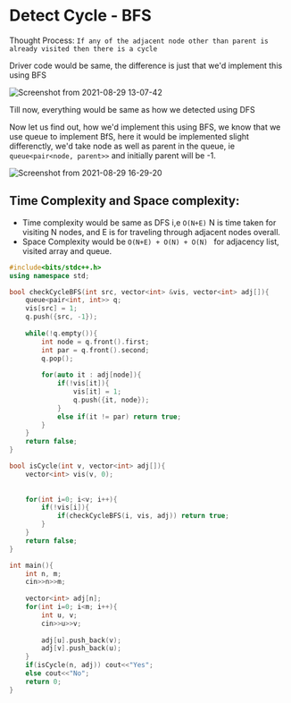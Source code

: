 # Detect Cycle - BFS

Thought Process: ``` If any of the adjacent node other than parent is already visited then there is a cycle ```

Driver code would be same, the difference is just that we'd implement this using BFS

![Screenshot from 2021-08-29 13-07-42](https://user-images.githubusercontent.com/42698268/131242624-8aec3194-591e-47fc-a2d9-d4b966e352d1.png)

Till now, everything would be same as how we detected using DFS

Now let us find out, how we'd implement this using BFS, we know that we use queue to implement BfS, here it would be implemented slight differenctly, we'd take node as well as parent in the queue, ie ```queue<pair<node, parent>>``` and initially parent will be -1.

![Screenshot from 2021-08-29 16-29-20](https://user-images.githubusercontent.com/42698268/131248051-2c25ee60-ad2f-4d31-8ee0-b77cb34bf6a1.png)

## Time Complexity and Space complexity:
* Time complexity would be same as DFS i,e ``` O(N+E) ``` N is time taken for visiting N nodes, and E is for traveling through adjacent nodes overall.
* Space Complexity would be ```O(N+E) + O(N) + O(N) ```  for adjacency list, visited array and queue.


```cpp
#include<bits/stdc++.h>
using namespace std;

bool checkCycleBFS(int src, vector<int> &vis, vector<int> adj[]){
    queue<pair<int, int>> q;
    vis[src] = 1;
    q.push({src, -1});
    
    while(!q.empty()){
        int node = q.front().first;
        int par = q.front().second;
        q.pop();
        
        for(auto it : adj[node]){
            if(!vis[it]){
                vis[it] = 1;
                q.push({it, node});
            }
            else if(it != par) return true;
        }
    }
    return false;
}

bool isCycle(int v, vector<int> adj[]){
    vector<int> vis(v, 0);
    
    
    for(int i=0; i<v; i++){
        if(!vis[i]){
            if(checkCycleBFS(i, vis, adj)) return true;
        }
    }
    return false;
}

int main(){
    int n, m;
    cin>>n>>m;
    
    vector<int> adj[n];
    for(int i=0; i<m; i++){
        int u, v;
        cin>>u>>v;
        
        adj[u].push_back(v);
        adj[v].push_back(u);
    }
    if(isCycle(n, adj)) cout<<"Yes";
    else cout<<"No";
    return 0;
}
```
